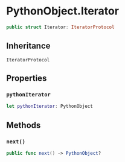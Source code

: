 # PythonObject.Iterator

``` swift
public struct Iterator: IteratorProtocol
```

## Inheritance

`IteratorProtocol`

## Properties

### `pythonIterator`

``` swift
let pythonIterator: PythonObject
```

## Methods

### `next()`

``` swift
public func next() -> PythonObject?
```
